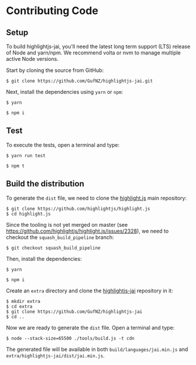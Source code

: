 # Contributing Code

## Setup

To build highlightjs-jai, you'll need the latest long term support (LTS) release of Node and yarn/npm.
We recommend volta or nvm to manage multiple active Node versions.

Start by cloning the source from GitHub:

    $ git clone https://github.com/GufNZ/highlightjs-jai.git

Next, install the dependencies using `yarn` or `npm`:

    $ yarn

    $ npm i

## Test

To execute the tests, open a terminal and type:

    $ yarn run test

    $ npm t

## Build the distribution

To generate the `dist` file, we need to clone the [highlight.js](https://github.com/highlightjs/highlight.js) main repository:

    $ git clone https://github.com/highlightjs/highlight.js
    $ cd highlight.js

Since the tooling is not yet merged on master (see https://github.com/highlightjs/highlight.js/issues/2328), we need to checkout the `squash_build_pipeline` branch:

    $ git checkout squash_build_pipeline

Then, install the dependencies:

    $ yarn

    $ npm i

Create an `extra` directory and clone the [highlightjs-jai](https://github.com/GufNZ/highlightjs-jai) repository in it:

    $ mkdir extra
    $ cd extra
    $ git clone https://github.com/GufNZ/highlightjs-jai
    $ cd ..

Now we are ready to generate the `dist` file.
Open a terminal and type:

    $ node --stack-size=65500 ./tools/build.js -t cdn

The generated file will be available in both `build/languages/jai.min.js` and `extra/highlightjs-jai/dist/jai.min.js`.
